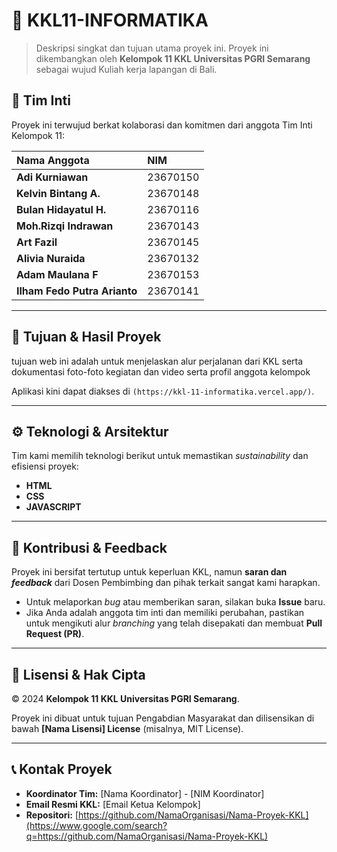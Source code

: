 

# 🚀 KKL11-INFORMATIKA

> Deskripsi singkat dan tujuan utama proyek ini. Proyek ini dikembangkan oleh **Kelompok 11 KKL Universitas PGRI Semarang** sebagai wujud Kuliah kerja lapangan di Bali.

## 👥 Tim Inti

Proyek ini terwujud berkat kolaborasi dan komitmen dari anggota Tim Inti Kelompok 11:

| Nama Anggota | NIM |
| :--- | :--- | 
| **Adi Kurniawan** | 23670150 | 
| **Kelvin Bintang A.** | 23670148 |
| **Bulan Hidayatul H.** | 23670116 | 
| **Moh.Rizqi Indrawan** | 23670143 | 
| **Art Fazil** | 23670145 | 
| **Alivia Nuraida** | 23670132 | 
| **Adam Maulana F** | 23670153 | 
| **Ilham Fedo Putra Arianto** | 23670141 | 


-----

## 🌟 Tujuan & Hasil Proyek
tujuan web ini adalah untuk menjelaskan alur perjalanan dari KKL serta dokumentasi foto-foto kegiatan dan video serta profil anggota kelompok

Aplikasi kini dapat diakses di `(https://kkl-11-informatika.vercel.app/)`.

-----

## ⚙️ Teknologi & Arsitektur

Tim kami memilih teknologi berikut untuk memastikan *sustainability* dan efisiensi proyek:

  * **HTML** 
  * **CSS** 
  * **JAVASCRIPT** 

-----

## 🤝 Kontribusi & Feedback

Proyek ini bersifat tertutup untuk keperluan KKL, namun **saran dan *feedback*** dari Dosen Pembimbing dan pihak terkait sangat kami harapkan.

  * Untuk melaporkan *bug* atau memberikan saran, silakan buka **Issue** baru.
  * Jika Anda adalah anggota tim inti dan memiliki perubahan, pastikan untuk mengikuti alur *branching* yang telah disepakati dan membuat **Pull Request (PR)**.

-----

## 📜 Lisensi & Hak Cipta

© 2024 **Kelompok 11 KKL Universitas PGRI Semarang**.

Proyek ini dibuat untuk tujuan Pengabdian Masyarakat dan dilisensikan di bawah **[Nama Lisensi] License** (misalnya, MIT License).

-----

## 📞 Kontak Proyek

  * **Koordinator Tim:** [Nama Koordinator] - [NIM Koordinator]
  * **Email Resmi KKL:** [Email Ketua Kelompok]
  * **Repositori:** [https://github.com/NamaOrganisasi/Nama-Proyek-KKL](https://www.google.com/search?q=https://github.com/NamaOrganisasi/Nama-Proyek-KKL)
